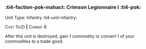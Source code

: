 ### :ti4-faction-pok-mahact: **Crimson Legionnaire I** :ti4-pok:

Unit Type: Infantry :ti4-unit-infantry:

<span style="font-variant:small-caps;">Cost 1(x2)</span> __|__ <span style="font-variant:small-caps;">Combat 8</span>

After this unit is destroyed, gain 1 commodity or convert 1 of your commodities to a trade good.
